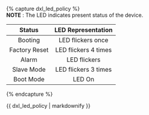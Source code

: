 {% capture dxl_led_policy %}  
**NOTE** : The LED indicates present status of the device.

|      Status      |  LED Representation  |
|:----------------:|:--------------------:|
|     Booting      |  LED flickers once   |
|   Factory Reset  | LED flickers 4 times |
|      Alarm       |     LED flickers     |{% if page.product_group=='dxl_x540' or page.ref=='mx-106-2' or page.ref=='mx-106' %}
|   Slave Mode     | LED flickers 3 times |{% else %}{% endif %}
|    Boot Mode     |        LED On        |

{% endcapture %}
<div class="notice">{{ dxl_led_policy | markdownify }}</div>

